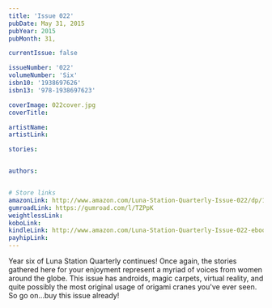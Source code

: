 ```yaml
---
title: 'Issue 022'
pubDate: May 31, 2015
pubYear: 2015
pubMonth: 31,

currentIssue: false

issueNumber: '022'
volumeNumber: 'Six'
isbn10: '1938697626'
isbn13: '978-1938697623'

coverImage: 022cover.jpg
coverTitle:

artistName:
artistLink:

stories: 


authors: 


# Store links
amazonLink: http://www.amazon.com/Luna-Station-Quarterly-Issue-022/dp/1938697626
gumroadLink: https://gumroad.com/l/TZPpK
weightlessLink: 
koboLink:
kindleLink: http://www.amazon.com/Luna-Station-Quarterly-Issue-022-ebook/dp/B00YLBK2OI
payhipLink: 
---
```

Year six of Luna Station Quarterly continues! Once again, the stories gathered here for your enjoyment represent a myriad of voices from women around the globe. This issue has androids, magic carpets, virtual reality, and quite possibly the most original usage of origami cranes you've ever seen. So go on...buy this issue already!
        